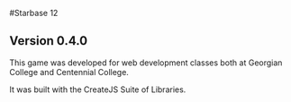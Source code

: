 #Starbase 12

## Version 0.4.0

This game was developed for web development classes both at Georgian College and Centennial College.

It was built with the CreateJS Suite of Libraries.